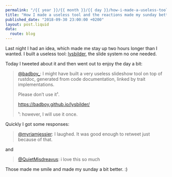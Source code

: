 ```yaml
---
permalink: "/{{ year }}/{{ month }}/{{ day }}/how-i-made-a-useless-tool-and-the-reactions-made-my-sunday-better"
title: "How I made a useless tool and the reactions made my sunday better"
published_date: "2018-09-30 23:00:00 +0200"
layout: post.liquid
data:
  route: blog
---
```


Last night I had an idea, which made me stay up two hours longer than I wanted.
I built a useless tool: [lysbilder](https://github.com/badboy/lysbilder/), the slide system no one needed.

Today I tweeted about it and then went out to enjoy the day a bit:

> [@badboy_](https://twitter.com/badboy_/status/1046378708527976449):
I might have built a very useless slideshow tool on top of rustdoc, generated from code documentation, linked by trait implementations.
>
> Please don’t use it¹.
>
> <https://badboy.github.io/lysbilder/>
>
> ¹: however, I will use it once.

Quickly I got some responses:

> [@myriamjessier](https://twitter.com/myriamjessier/status/1046382236013129729):
> I laughed. It was good enough to retweet just because of that.

and

> [@QuietMisdreavus](https://twitter.com/QuietMisdreavus/status/1046411069529477121):
> i love this so much

Those made me smile and made my sunday a bit better. :)
